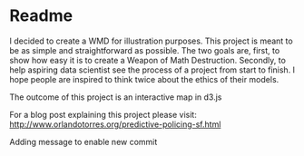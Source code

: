 # Readme



I decided to create a WMD for illustration purposes. This project is meant to be as simple and straightforward as possible. The two goals are, first, to show how easy it is to create a Weapon of Math Destruction. Secondly, to help aspiring data scientist see the process of a project from start to finish. I hope people are inspired to think twice about the ethics of their models.

The outcome of this project is an interactive map in d3.js

For a blog post explaining this project please visit:
http://www.orlandotorres.org/predictive-policing-sf.html

Adding message to enable new commit
